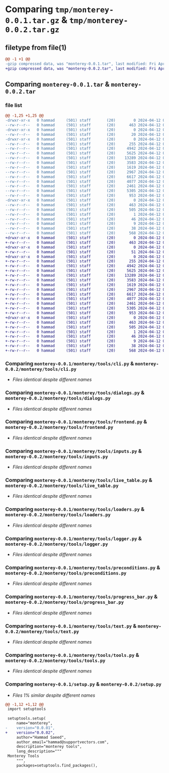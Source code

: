 # Comparing `tmp/monterey-0.0.1.tar.gz` & `tmp/monterey-0.0.2.tar.gz`

## filetype from file(1)

```diff
@@ -1 +1 @@
-gzip compressed data, was "monterey-0.0.1.tar", last modified: Fri Apr 12 05:07:25 2024, max compression
+gzip compressed data, was "monterey-0.0.2.tar", last modified: Fri Apr 12 05:08:23 2024, max compression
```

## Comparing `monterey-0.0.1.tar` & `monterey-0.0.2.tar`

### file list

```diff
@@ -1,25 +1,25 @@
-drwxr-xr-x   0 hammad     (501) staff       (20)        0 2024-04-12 05:07:25.526758 monterey-0.0.1/
--rw-r--r--   0 hammad     (501) staff       (20)      463 2024-04-12 05:07:25.526318 monterey-0.0.1/PKG-INFO
-drwxr-xr-x   0 hammad     (501) staff       (20)        0 2024-04-12 05:07:25.515887 monterey-0.0.1/monterey/
--rw-r--r--   0 hammad     (501) staff       (20)       20 2024-04-12 05:03:58.000000 monterey-0.0.1/monterey/__init__.py
-drwxr-xr-x   0 hammad     (501) staff       (20)        0 2024-04-12 05:07:25.525438 monterey-0.0.1/monterey/tools/
--rw-r--r--   0 hammad     (501) staff       (20)      255 2024-04-12 05:02:38.000000 monterey-0.0.1/monterey/tools/__init__.py
--rw-r--r--   0 hammad     (501) staff       (20)     4942 2024-04-12 05:02:38.000000 monterey-0.0.1/monterey/tools/cli.py
--rw-r--r--   0 hammad     (501) staff       (20)     5625 2024-04-12 05:02:38.000000 monterey-0.0.1/monterey/tools/dialogs.py
--rw-r--r--   0 hammad     (501) staff       (20)    13289 2024-04-12 05:02:38.000000 monterey-0.0.1/monterey/tools/frontend.py
--rw-r--r--   0 hammad     (501) staff       (20)     3583 2024-04-12 05:02:38.000000 monterey-0.0.1/monterey/tools/inputs.py
--rw-r--r--   0 hammad     (501) staff       (20)     1619 2024-04-12 05:02:38.000000 monterey-0.0.1/monterey/tools/live_table.py
--rw-r--r--   0 hammad     (501) staff       (20)     2967 2024-04-12 05:02:38.000000 monterey-0.0.1/monterey/tools/loaders.py
--rw-r--r--   0 hammad     (501) staff       (20)     6617 2024-04-12 05:03:16.000000 monterey-0.0.1/monterey/tools/logger.py
--rw-r--r--   0 hammad     (501) staff       (20)     4077 2024-04-12 05:03:49.000000 monterey-0.0.1/monterey/tools/preconditions.py
--rw-r--r--   0 hammad     (501) staff       (20)     2461 2024-04-12 05:02:38.000000 monterey-0.0.1/monterey/tools/progress_bar.py
--rw-r--r--   0 hammad     (501) staff       (20)     5305 2024-04-12 05:02:38.000000 monterey-0.0.1/monterey/tools/text.py
--rw-r--r--   0 hammad     (501) staff       (20)      953 2024-04-12 05:03:36.000000 monterey-0.0.1/monterey/tools/tools.py
-drwxr-xr-x   0 hammad     (501) staff       (20)        0 2024-04-12 05:07:25.525841 monterey-0.0.1/monterey.egg-info/
--rw-r--r--   0 hammad     (501) staff       (20)      463 2024-04-12 05:07:25.000000 monterey-0.0.1/monterey.egg-info/PKG-INFO
--rw-r--r--   0 hammad     (501) staff       (20)      505 2024-04-12 05:07:25.000000 monterey-0.0.1/monterey.egg-info/SOURCES.txt
--rw-r--r--   0 hammad     (501) staff       (20)        1 2024-04-12 05:07:25.000000 monterey-0.0.1/monterey.egg-info/dependency_links.txt
--rw-r--r--   0 hammad     (501) staff       (20)       46 2024-04-12 05:07:25.000000 monterey-0.0.1/monterey.egg-info/requires.txt
--rw-r--r--   0 hammad     (501) staff       (20)        9 2024-04-12 05:07:25.000000 monterey-0.0.1/monterey.egg-info/top_level.txt
--rw-r--r--   0 hammad     (501) staff       (20)       38 2024-04-12 05:07:25.526867 monterey-0.0.1/setup.cfg
--rw-r--r--   0 hammad     (501) staff       (20)      568 2024-04-12 05:04:31.000000 monterey-0.0.1/setup.py
+drwxr-xr-x   0 hammad     (501) staff       (20)        0 2024-04-12 05:08:23.081875 monterey-0.0.2/
+-rw-r--r--   0 hammad     (501) staff       (20)      463 2024-04-12 05:08:23.081269 monterey-0.0.2/PKG-INFO
+drwxr-xr-x   0 hammad     (501) staff       (20)        0 2024-04-12 05:08:23.073696 monterey-0.0.2/monterey/
+-rw-r--r--   0 hammad     (501) staff       (20)       51 2024-04-12 05:08:11.000000 monterey-0.0.2/monterey/__init__.py
+drwxr-xr-x   0 hammad     (501) staff       (20)        0 2024-04-12 05:08:23.079479 monterey-0.0.2/monterey/tools/
+-rw-r--r--   0 hammad     (501) staff       (20)      255 2024-04-12 05:02:38.000000 monterey-0.0.2/monterey/tools/__init__.py
+-rw-r--r--   0 hammad     (501) staff       (20)     4942 2024-04-12 05:02:38.000000 monterey-0.0.2/monterey/tools/cli.py
+-rw-r--r--   0 hammad     (501) staff       (20)     5625 2024-04-12 05:02:38.000000 monterey-0.0.2/monterey/tools/dialogs.py
+-rw-r--r--   0 hammad     (501) staff       (20)    13289 2024-04-12 05:02:38.000000 monterey-0.0.2/monterey/tools/frontend.py
+-rw-r--r--   0 hammad     (501) staff       (20)     3583 2024-04-12 05:02:38.000000 monterey-0.0.2/monterey/tools/inputs.py
+-rw-r--r--   0 hammad     (501) staff       (20)     1619 2024-04-12 05:02:38.000000 monterey-0.0.2/monterey/tools/live_table.py
+-rw-r--r--   0 hammad     (501) staff       (20)     2967 2024-04-12 05:02:38.000000 monterey-0.0.2/monterey/tools/loaders.py
+-rw-r--r--   0 hammad     (501) staff       (20)     6617 2024-04-12 05:03:16.000000 monterey-0.0.2/monterey/tools/logger.py
+-rw-r--r--   0 hammad     (501) staff       (20)     4077 2024-04-12 05:03:49.000000 monterey-0.0.2/monterey/tools/preconditions.py
+-rw-r--r--   0 hammad     (501) staff       (20)     2461 2024-04-12 05:02:38.000000 monterey-0.0.2/monterey/tools/progress_bar.py
+-rw-r--r--   0 hammad     (501) staff       (20)     5305 2024-04-12 05:02:38.000000 monterey-0.0.2/monterey/tools/text.py
+-rw-r--r--   0 hammad     (501) staff       (20)      953 2024-04-12 05:03:36.000000 monterey-0.0.2/monterey/tools/tools.py
+drwxr-xr-x   0 hammad     (501) staff       (20)        0 2024-04-12 05:08:23.080345 monterey-0.0.2/monterey.egg-info/
+-rw-r--r--   0 hammad     (501) staff       (20)      463 2024-04-12 05:08:23.000000 monterey-0.0.2/monterey.egg-info/PKG-INFO
+-rw-r--r--   0 hammad     (501) staff       (20)      505 2024-04-12 05:08:23.000000 monterey-0.0.2/monterey.egg-info/SOURCES.txt
+-rw-r--r--   0 hammad     (501) staff       (20)        1 2024-04-12 05:08:23.000000 monterey-0.0.2/monterey.egg-info/dependency_links.txt
+-rw-r--r--   0 hammad     (501) staff       (20)       46 2024-04-12 05:08:23.000000 monterey-0.0.2/monterey.egg-info/requires.txt
+-rw-r--r--   0 hammad     (501) staff       (20)        9 2024-04-12 05:08:23.000000 monterey-0.0.2/monterey.egg-info/top_level.txt
+-rw-r--r--   0 hammad     (501) staff       (20)       38 2024-04-12 05:08:23.082053 monterey-0.0.2/setup.cfg
+-rw-r--r--   0 hammad     (501) staff       (20)      568 2024-04-12 05:08:15.000000 monterey-0.0.2/setup.py
```

### Comparing `monterey-0.0.1/monterey/tools/cli.py` & `monterey-0.0.2/monterey/tools/cli.py`

 * *Files identical despite different names*

### Comparing `monterey-0.0.1/monterey/tools/dialogs.py` & `monterey-0.0.2/monterey/tools/dialogs.py`

 * *Files identical despite different names*

### Comparing `monterey-0.0.1/monterey/tools/frontend.py` & `monterey-0.0.2/monterey/tools/frontend.py`

 * *Files identical despite different names*

### Comparing `monterey-0.0.1/monterey/tools/inputs.py` & `monterey-0.0.2/monterey/tools/inputs.py`

 * *Files identical despite different names*

### Comparing `monterey-0.0.1/monterey/tools/live_table.py` & `monterey-0.0.2/monterey/tools/live_table.py`

 * *Files identical despite different names*

### Comparing `monterey-0.0.1/monterey/tools/loaders.py` & `monterey-0.0.2/monterey/tools/loaders.py`

 * *Files identical despite different names*

### Comparing `monterey-0.0.1/monterey/tools/logger.py` & `monterey-0.0.2/monterey/tools/logger.py`

 * *Files identical despite different names*

### Comparing `monterey-0.0.1/monterey/tools/preconditions.py` & `monterey-0.0.2/monterey/tools/preconditions.py`

 * *Files identical despite different names*

### Comparing `monterey-0.0.1/monterey/tools/progress_bar.py` & `monterey-0.0.2/monterey/tools/progress_bar.py`

 * *Files identical despite different names*

### Comparing `monterey-0.0.1/monterey/tools/text.py` & `monterey-0.0.2/monterey/tools/text.py`

 * *Files identical despite different names*

### Comparing `monterey-0.0.1/monterey/tools/tools.py` & `monterey-0.0.2/monterey/tools/tools.py`

 * *Files identical despite different names*

### Comparing `monterey-0.0.1/setup.py` & `monterey-0.0.2/setup.py`

 * *Files 1% similar despite different names*

```diff
@@ -1,12 +1,12 @@
 import setuptools
 
 setuptools.setup(
     name="monterey",
-    version="0.0.01",
+    version="0.0.02",
     author="Hammad Saeed",
     author_email="hammad@supportvectors.com",
     description="monterey tools",
     long_description="""
 Monterey Tools
     """,
     packages=setuptools.find_packages(),
```

